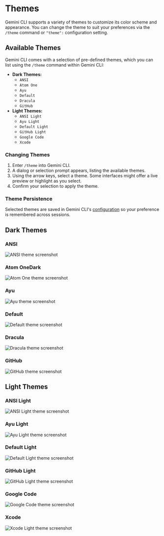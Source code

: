 # Themes

Gemini CLI supports a variety of themes to customize its color scheme and appearance. You can change the theme to suit your preferences via the `/theme` command or `"theme":` configuration setting.

## Available Themes

Gemini CLI comes with a selection of pre-defined themes, which you can list using the `/theme` command within Gemini CLI:

- **Dark Themes:**
  - `ANSI`
  - `Atom One`
  - `Ayu`
  - `Default`
  - `Dracula`
  - `GitHub`
- **Light Themes:**
  - `ANSI Light`
  - `Ayu Light`
  - `Default Light`
  - `GitHub Light`
  - `Google Code`
  - `Xcode`

### Changing Themes

1.  Enter `/theme` into Gemini CLI.
2.  A dialog or selection prompt appears, listing the available themes.
3.  Using the arrow keys, select a theme. Some interfaces might offer a live preview or highlight as you select.
4.  Confirm your selection to apply the theme.

### Theme Persistence

Selected themes are saved in Gemini CLI's [configuration](./configuration.md) so your preference is remembered across sessions.

## Dark Themes

### ANSI

![ANSI theme screenshot](../assets/theme-ansi.png)

### Atom OneDark

![Atom One theme screenshot](../assets/theme-atom-one.png)

### Ayu

![Ayu theme screenshot](../assets/theme-ayu.png)

### Default

![Default theme screenshot](../assets/theme-default.png)

### Dracula

![Dracula theme screenshot](../assets/theme-dracula.png)

### GitHub

![GitHub theme screenshot](../assets/theme-github.png)

## Light Themes

### ANSI Light

![ANSI Light theme screenshot](../assets/theme-ansi-light.png)

### Ayu Light

![Ayu Light theme screenshot](../assets/theme-ayu-light.png)

### Default Light

![Default Light theme screenshot](../assets/theme-default-light.png)

### GitHub Light

![GitHub Light theme screenshot](../assets/theme-github-light.png)

### Google Code

![Google Code theme screenshot](../assets/theme-google-light.png)

### Xcode

![Xcode Light theme screenshot](../assets/theme-xcode-light.png)
